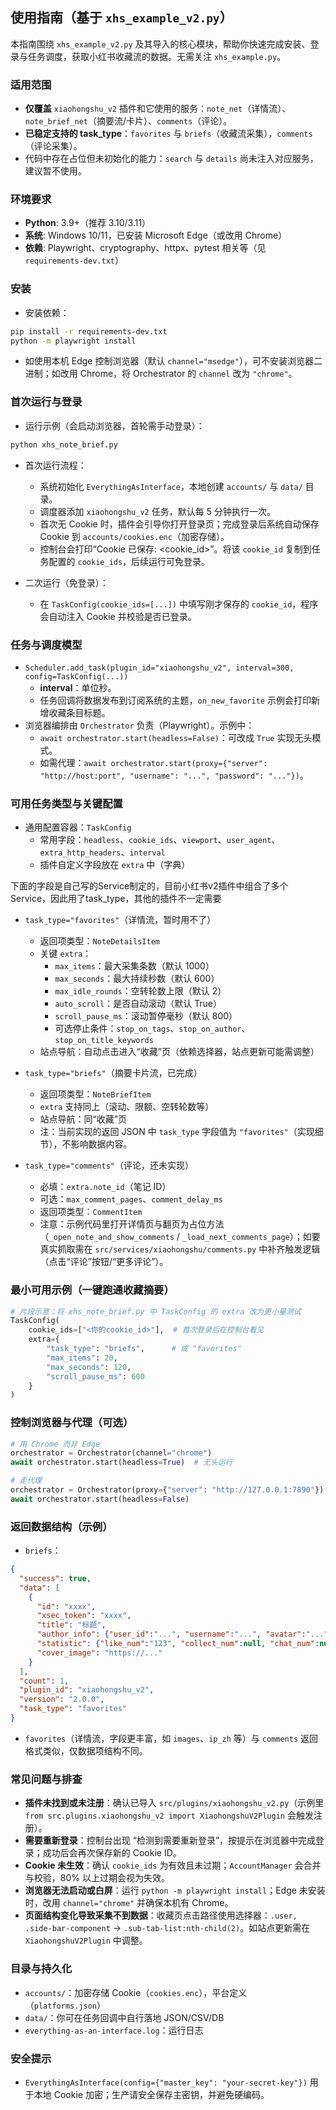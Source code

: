 ## 使用指南（基于 `xhs_example_v2.py`）

本指南围绕 `xhs_example_v2.py` 及其导入的核心模块，帮助你快速完成安装、登录与任务调度，获取小红书收藏流的数据。无需关注 `xhs_example.py`。

### 适用范围
- **仅覆盖** `xiaohongshu_v2` 插件和它使用的服务：`note_net`（详情流）、`note_brief_net`（摘要流/卡片）、`comments`（评论）。
- **已稳定支持的 task_type**：`favorites` 与 `briefs`（收藏流采集），`comments`（评论采集）。
- 代码中存在占位但未初始化的能力：`search` 与 `details` 尚未注入对应服务，建议暂不使用。

### 环境要求
- **Python**: 3.9+（推荐 3.10/3.11）
- **系统**: Windows 10/11，已安装 Microsoft Edge（或改用 Chrome）
- **依赖**: Playwright、cryptography、httpx、pytest 相关等（见 `requirements-dev.txt`）

### 安装
- 安装依赖：
```bash
pip install -r requirements-dev.txt
python -m playwright install
```
- 如使用本机 Edge 控制浏览器（默认 `channel="msedge"`），可不安装浏览器二进制；如改用 Chrome，将 Orchestrator 的 `channel` 改为 `"chrome"`。

### 首次运行与登录
- 运行示例（会启动浏览器，首轮需手动登录）：
```bash
python xhs_note_brief.py
```
- 首次运行流程：
  - 系统初始化 `EverythingAsInterface`，本地创建 `accounts/` 与 `data/` 目录。
  - 调度器添加 `xiaohongshu_v2` 任务，默认每 5 分钟执行一次。
  - 首次无 Cookie 时，插件会引导你打开登录页；完成登录后系统自动保存 Cookie 到 `accounts/cookies.enc`（加密存储）。
  - 控制台会打印“Cookie 已保存: <cookie_id>”。将该 `cookie_id` 复制到任务配置的 `cookie_ids`，后续运行可免登录。

- 二次运行（免登录）：
  - 在 `TaskConfig(cookie_ids=[...])` 中填写刚才保存的 `cookie_id`，程序会自动注入 Cookie 并校验是否已登录。

### 任务与调度模型
- `Scheduler.add_task(plugin_id="xiaohongshu_v2", interval=300, config=TaskConfig(...))`
  - **interval**：单位秒。
  - 任务回调将数据发布到订阅系统的主题，`on_new_favorite` 示例会打印新增收藏条目标题。
- 浏览器编排由 `Orchestrator` 负责（Playwright）。示例中：
  - `await orchestrator.start(headless=False)`：可改成 `True` 实现无头模式。
  - 如需代理：`await orchestrator.start(proxy={"server": "http://host:port", "username": "...", "password": "..."})`。

### 可用任务类型与关键配置

- 通用配置容器：`TaskConfig`
  - 常用字段：`headless`、`cookie_ids`、`viewport`、`user_agent`、`extra_http_headers`、`interval`
  - 插件自定义字段放在 `extra` 中（字典）

下面的字段是自己写的Service制定的，目前小红书v2插件中组合了多个Service，因此用了task_type，其他的插件不一定需要
- `task_type="favorites"`（详情流，暂时用不了）
  - 返回项类型：`NoteDetailsItem`
  - 关键 `extra`：
    - `max_items`：最大采集条数（默认 1000）
    - `max_seconds`：最大持续秒数（默认 600）
    - `max_idle_rounds`：空转轮数上限（默认 2）
    - `auto_scroll`：是否自动滚动（默认 True）
    - `scroll_pause_ms`：滚动暂停毫秒（默认 800）
    - 可选停止条件：`stop_on_tags`、`stop_on_author`、`stop_on_title_keywords`
  - 站点导航：自动点击进入“收藏”页（依赖选择器，站点更新可能需调整）

- `task_type="briefs"`（摘要卡片流，已完成）
  - 返回项类型：`NoteBriefItem`
  - `extra` 支持同上（滚动、限额、空转轮数等）
  - 站点导航：同“收藏”页
  - 注：当前实现的返回 JSON 中 `task_type` 字段值为 `"favorites"`（实现细节），不影响数据内容。

- `task_type="comments"`（评论，还未实现）
  - 必填：`extra.note_id`（笔记 ID）
  - 可选：`max_comment_pages`、`comment_delay_ms`
  - 返回项类型：`CommentItem`
  - 注意：示例代码里打开详情页与翻页为占位方法（`_open_note_and_show_comments` / `_load_next_comments_page`）；如要真实抓取需在 `src/services/xiaohongshu/comments.py` 中补齐触发逻辑（点击“评论”按钮/“更多评论”）。

### 最小可用示例（一键跑通收藏摘要）
```python
# 片段示意：将 xhs_note_brief.py 中 TaskConfig 的 extra 改为更小量测试
TaskConfig(
    cookie_ids=["<你的cookie_id>"],  # 首次登录后在控制台看见
    extra={
        "task_type": "briefs",      # 或 "favorites"
        "max_items": 20,
        "max_seconds": 120,
        "scroll_pause_ms": 600
    }
)
```

### 控制浏览器与代理（可选）
```python
# 用 Chrome 而非 Edge
orchestrator = Orchestrator(channel="chrome")
await orchestrator.start(headless=True)  # 无头运行

# 走代理
orchestrator = Orchestrator(proxy={"server": "http://127.0.0.1:7890"})
await orchestrator.start(headless=False)
```

### 返回数据结构（示例）
- `briefs`：
```json
{
  "success": true,
  "data": [
    {
      "id": "xxxx",
      "xsec_token": "xxxx",
      "title": "标题",
      "author_info": {"user_id":"...", "username":"...", "avatar":"...", "xsec_token":"..."},
      "statistic": {"like_num":"123", "collect_num":null, "chat_num":null},
      "cover_image": "https://..."
    }
  ],
  "count": 1,
  "plugin_id": "xiaohongshu_v2",
  "version": "2.0.0",
  "task_type": "favorites"
}
```
- `favorites`（详情流，字段更丰富，如 `images`、`ip_zh` 等）与 `comments` 返回格式类似，仅数据项结构不同。

### 常见问题与排查
- **插件未找到或未注册**：确认已导入 `src/plugins/xiaohongshu_v2.py`（示例里 `from src.plugins.xiaohongshu_v2 import XiaohongshuV2Plugin` 会触发注册）。
- **需要重新登录**：控制台出现 “检测到需要重新登录”，按提示在浏览器中完成登录；成功后会再次保存新的 Cookie ID。
- **Cookie 未生效**：确认 `cookie_ids` 为有效且未过期；`AccountManager` 会合并与校验，80% 以上过期会视为失效。
- **浏览器无法启动或白屏**：运行 `python -m playwright install`；Edge 未安装时，改用 `channel="chrome"` 并确保本机有 Chrome。
- **页面结构变化导致采集不到数据**：收藏页点击路径使用选择器：`.user, .side-bar-component` → `.sub-tab-list:nth-child(2)`。如站点更新需在 `XiaohongshuV2Plugin` 中调整。

### 目录与持久化
- `accounts/`：加密存储 Cookie（`cookies.enc`），平台定义（`platforms.json`）
- `data/`：你可在任务回调中自行落地 JSON/CSV/DB
- `everything-as-an-interface.log`：运行日志

### 安全提示
- `EverythingAsInterface(config={"master_key": "your-secret-key"})` 用于本地 Cookie 加密；生产请安全保存主密钥，并避免硬编码。


